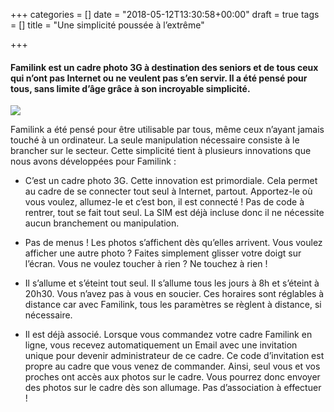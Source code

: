 +++
categories = []
date = "2018-05-12T13:30:58+00:00"
draft = true
tags = []
title = "Une simplicité poussée à l’extrême"

+++
#### **Familink est un cadre photo 3G à destination des seniors et de tous ceux qui n’ont pas Internet ou ne veulent pas s’en servir. Il a été pensé pour tous, sans limite d’âge grâce à son incroyable simplicité.**

![](/uploads/2018/05/12/iStock_14508847_LARGE-750x500.jpg)

Familink a été pensé pour être utilisable par tous, même ceux n’ayant jamais touché à un ordinateur. La seule manipulation nécessaire consiste à le brancher sur le secteur. Cette simplicité tient à plusieurs innovations que nous avons développées pour Familink :

* C’est un cadre photo 3G. Cette innovation est primordiale. Cela permet au cadre de se connecter tout seul à Internet, partout. Apportez-le où vous voulez, allumez-le et c’est bon, il est connecté ! Pas de code à rentrer, tout se fait tout seul. La SIM est déjà incluse donc il ne nécessite aucun branchement ou manipulation.


* Pas de menus ! Les photos s’affichent dès qu’elles arrivent. Vous voulez afficher une autre photo ? Faites simplement glisser votre doigt sur l’écran. Vous ne voulez toucher à rien ? Ne touchez à rien !


* Il s’allume et s’éteint tout seul. Il s’allume tous les jours à 8h et s’éteint à 20h30. Vous n’avez pas à vous en soucier. Ces horaires sont réglables à distance car avec Familink, tous les paramètres se règlent à distance, si nécessaire.


* Il est déjà associé. Lorsque vous commandez votre cadre Familink en ligne, vous recevez automatiquement un Email avec une invitation unique pour devenir administrateur de ce cadre. Ce code d’invitation est propre au cadre que vous venez de commander. Ainsi, seul vous et vos proches ont accès aux photos sur le cadre. Vous pourrez donc envoyer des photos sur le cadre dès son allumage. Pas d’association à effectuer !